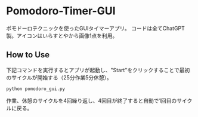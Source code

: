 # Pomodoro-Timer-GUI
ポモドーロテクニックを使ったGUIタイマーアプリ。
コードは全てChatGPT製。アイコンはいらすとやから画像1点を利用。

## How to Use
下記コマンドを実行するとアプリが起動し、"Start"をクリックすることで最初のサイクルが開始する（25分作業5分休憩）。
```
python pomodoro_gui.py
```
作業、休憩のサイクルを4回繰り返し、4回目が終了すると自動で1回目のサイクルに戻る。
